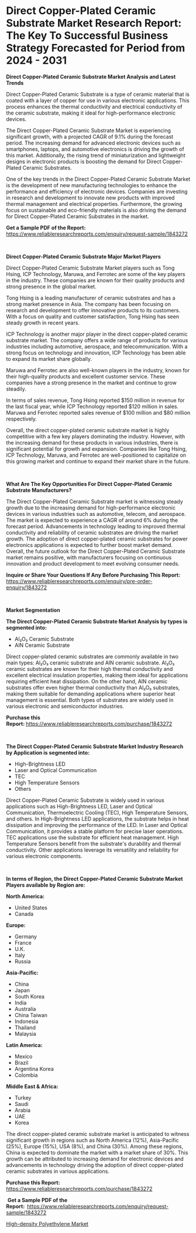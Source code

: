 <p><h1>Direct Copper-Plated Ceramic Substrate Market Research Report: The Key To Successful Business Strategy Forecasted for Period from 2024 - 2031</h1></p><p><strong>Direct Copper-Plated Ceramic Substrate Market Analysis and Latest Trends</strong></p>
<p><p>Direct Copper-Plated Ceramic Substrate is a type of ceramic material that is coated with a layer of copper for use in various electronic applications. This process enhances the thermal conductivity and electrical conductivity of the ceramic substrate, making it ideal for high-performance electronic devices.</p><p>The Direct Copper-Plated Ceramic Substrate Market is experiencing significant growth, with a projected CAGR of 9.1% during the forecast period. The increasing demand for advanced electronic devices such as smartphones, laptops, and automotive electronics is driving the growth of this market. Additionally, the rising trend of miniaturization and lightweight designs in electronic products is boosting the demand for Direct Copper-Plated Ceramic Substrates.</p><p>One of the key trends in the Direct Copper-Plated Ceramic Substrate Market is the development of new manufacturing technologies to enhance the performance and efficiency of electronic devices. Companies are investing in research and development to innovate new products with improved thermal management and electrical properties. Furthermore, the growing focus on sustainable and eco-friendly materials is also driving the demand for Direct Copper-Plated Ceramic Substrates in the market.</p></p>
<p><strong>Get a Sample PDF of the Report:&nbsp;</strong> <a href="https://www.reliableresearchreports.com/enquiry/request-sample/1843272">https://www.reliableresearchreports.com/enquiry/request-sample/1843272</a></p>
<p>&nbsp;</p>
<p><strong>Direct Copper-Plated Ceramic Substrate Major Market Players</strong></p>
<p><p>Direct Copper-Plated Ceramic Substrate Market players such as Tong Hsing, ICP Technology, Maruwa, and Ferrotec are some of the key players in the industry. These companies are known for their quality products and strong presence in the global market.</p><p>Tong Hsing is a leading manufacturer of ceramic substrates and has a strong market presence in Asia. The company has been focusing on research and development to offer innovative products to its customers. With a focus on quality and customer satisfaction, Tong Hsing has seen steady growth in recent years.</p><p>ICP Technology is another major player in the direct copper-plated ceramic substrate market. The company offers a wide range of products for various industries including automotive, aerospace, and telecommunication. With a strong focus on technology and innovation, ICP Technology has been able to expand its market share globally.</p><p>Maruwa and Ferrotec are also well-known players in the industry, known for their high-quality products and excellent customer service. These companies have a strong presence in the market and continue to grow steadily.</p><p>In terms of sales revenue, Tong Hsing reported $150 million in revenue for the last fiscal year, while ICP Technology reported $120 million in sales. Maruwa and Ferrotec reported sales revenue of $100 million and $80 million respectively.</p><p>Overall, the direct copper-plated ceramic substrate market is highly competitive with a few key players dominating the industry. However, with the increasing demand for these products in various industries, there is significant potential for growth and expansion. Companies like Tong Hsing, ICP Technology, Maruwa, and Ferrotec are well-positioned to capitalize on this growing market and continue to expand their market share in the future.</p></p>
<p>&nbsp;</p>
<p><strong>What Are The Key Opportunities For Direct Copper-Plated Ceramic Substrate Manufacturers?</strong></p>
<p><p>The Direct Copper-Plated Ceramic Substrate market is witnessing steady growth due to the increasing demand for high-performance electronic devices in various industries such as automotive, telecom, and aerospace. The market is expected to experience a CAGR of around 6% during the forecast period. Advancements in technology leading to improved thermal conductivity and reliability of ceramic substrates are driving the market growth. The adoption of direct copper-plated ceramic substrates for power electronics applications is expected to further boost market demand. Overall, the future outlook for the Direct Copper-Plated Ceramic Substrate market remains positive, with manufacturers focusing on continuous innovation and product development to meet evolving consumer needs.</p></p>
<p><strong>Inquire or Share Your Questions If Any Before Purchasing This Report:</strong> <a href="https://www.reliableresearchreports.com/enquiry/pre-order-enquiry/1843272">https://www.reliableresearchreports.com/enquiry/pre-order-enquiry/1843272</a></p>
<p>&nbsp;</p>
<p><strong>Market Segmentation</strong></p>
<p><strong>The Direct Copper-Plated Ceramic Substrate Market Analysis by types is segmented into:</strong></p>
<p><ul><li>Al₂O₃ Ceramic Substrate</li><li>AlN Ceramic Substrate</li></ul></p>
<p><p>Direct copper-plated ceramic substrates are commonly available in two main types: Al₂O₃ ceramic substrate and AlN ceramic substrate. Al₂O₃ ceramic substrates are known for their high thermal conductivity and excellent electrical insulation properties, making them ideal for applications requiring efficient heat dissipation. On the other hand, AlN ceramic substrates offer even higher thermal conductivity than Al₂O₃ substrates, making them suitable for demanding applications where superior heat management is essential. Both types of substrates are widely used in various electronic and semiconductor industries.</p></p>
<p><strong>Purchase this Report:&nbsp;</strong><a href="https://www.reliableresearchreports.com/purchase/1843272">https://www.reliableresearchreports.com/purchase/1843272</a></p>
<p>&nbsp;</p>
<p><strong>The Direct Copper-Plated Ceramic Substrate Market Industry Research by Application is segmented into:</strong></p>
<p><ul><li>High-Brightness LED</li><li>Laser and Optical Communication</li><li>TEC</li><li>High Temperature Sensors</li><li>Others</li></ul></p>
<p><p>Direct Copper-Plated Ceramic Substrate is widely used in various applications such as High-Brightness LED, Laser and Optical Communication, Thermoelectric Cooling (TEC), High Temperature Sensors, and others. In High-Brightness LED applications, the substrate helps in heat dissipation and improving the performance of the LED. In Laser and Optical Communication, it provides a stable platform for precise laser operations. TEC applications use the substrate for efficient heat management. High Temperature Sensors benefit from the substrate's durability and thermal conductivity. Other applications leverage its versatility and reliability for various electronic components.</p></p>
<p>&nbsp;</p>
<p><strong>In terms of Region, the Direct Copper-Plated Ceramic Substrate Market Players available by Region are:</strong></p>
<p>
    <p> <strong> North America: </strong>
        <ul>
            <li>United States</li>
            <li>Canada</li>
        </ul>
        </p> 
    <p> <strong> Europe: </strong>
        <ul>
            <li>Germany</li>
            <li>France</li>
            <li>U.K.</li>
            <li>Italy</li>
            <li>Russia</li>
        </ul>
        </p> 
    <p> <strong> Asia-Pacific: </strong>
        <ul>
            <li>China</li>
            <li>Japan</li>
            <li>South Korea</li>
            <li>India</li>
            <li>Australia</li>
            <li>China Taiwan</li>
            <li>Indonesia</li>
            <li>Thailand</li>
            <li>Malaysia</li>
        </ul>
        </p> 
    <p> <strong> Latin America: </strong>
        <ul>
            <li>Mexico</li>
            <li>Brazil</li>
            <li>Argentina Korea</li>
            <li>Colombia</li>
        </ul>
        </p> 
    <p> <strong> Middle East & Africa: </strong>
        <ul>
            <li>Turkey</li>
            <li>Saudi</li>
            <li>Arabia</li>
            <li>UAE</li>
            <li>Korea</li>
        </ul>
    </p>
    </p>
<p><p>The direct copper-plated ceramic substrate market is anticipated to witness significant growth in regions such as North America (12%), Asia-Pacific (25%), Europe (15%), USA (8%), and China (30%). Among these regions, China is expected to dominate the market with a market share of 30%. This growth can be attributed to increasing demand for electronic devices and advancements in technology driving the adoption of direct copper-plated ceramic substrates in various applications.</p></p>
<p><strong>Purchase this Report: </strong><a href="https://www.reliableresearchreports.com/purchase/1843272">https://www.reliableresearchreports.com/purchase/1843272</a></p>
<p>&nbsp;<strong>Get a Sample PDF of the Report:&nbsp;&nbsp;</strong><a href="https://www.reliableresearchreports.com/enquiry/request-sample/1843272">https://www.reliableresearchreports.com/enquiry/request-sample/1843272</a></p>
<p><strong></strong></p>
<p><p><a href="https://military-diascia-e68.notion.site/Decoding-the-High-density-Polyethylene-Market-A-Deep-Dive-into-the-Latest-Market-Trends-Market-Seg-bd262e7cb4154f13ac1fe8d115ba188e">High-density Polyethylene Market</a></p></p>